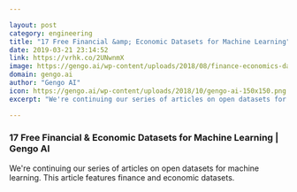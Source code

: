 ```yaml
---

layout: post
category: engineering
title: "17 Free Financial &amp; Economic Datasets for Machine Learning"
date: 2019-03-21 23:14:52
link: https://vrhk.co/2UNwnmX
image: https://gengo.ai/wp-content/uploads/2018/08/finance-economics-datasets.jpg
domain: gengo.ai
author: "Gengo AI"
icon: https://gengo.ai/wp-content/uploads/2018/10/gengo-ai-150x150.png
excerpt: "We're continuing our series of articles on open datasets for machine learning. This article features finance and economic datasets."

---
```


### 17 Free Financial &amp; Economic Datasets for Machine Learning | Gengo AI

We're continuing our series of articles on open datasets for machine learning. This article features finance and economic datasets.
